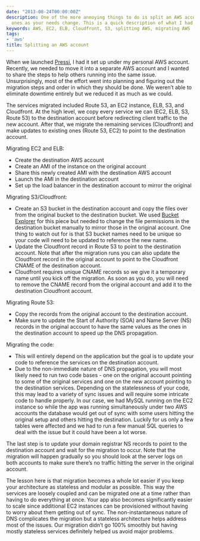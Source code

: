 ```yaml
---
date: "2013-08-24T00:00:00Z"
description: One of the more annoying things to do is split an AWS account into multiple
  ones as your needs change. This is a quick description of what I had to go through.
keywords: AWS, EC2, ELB, Cloudfront, S3, splitting AWS, migrating AWS
tags:
- 'aws'
title: Splitting an AWS account
---
```


When we launched <a href="http://getpressi.com" target="_blank">Pressi</a>, I had it set up under my personal AWS account. Recently, we needed to move it into a separate AWS account and I wanted to share the steps to help others running into the same issue. Unsurprisingly, most of the effort went into planning and figuring out the migration steps and order in which they should be done. We weren’t able to eliminate downtime entirely but we reduced it as much as we could.

The services migrated included Route 53, an EC2 instance, ELB, S3, and Cloudfront. At the high level, we copy every service we can (EC2, ELB, S3, Route 53) to the destination account before redirecting client traffic to the new account. After that, we migrate the remaining services (Cloudfront) and make updates to existing ones (Route 53, EC2) to point to the destination account.

Migrating EC2 and ELB:

<ul class="bulleted">
	<li>Create the destination AWS account</li>
	<li>Create an AMI of the instance on the original account</li>
	<li>Share this newly created AMI with the destination AWS account</li>
	<li>Launch the AMI in the destination account</li>
	<li>Set up the load balancer in the destination account to mirror the original</li>
</ul>

Migrating S3/Cloudfront:

<ul class="bulleted">
	<li>Create an S3 bucket in the destination account and copy the files over from the original bucket to the destination bucket. We used <a href="http://www.bucketexplorer.com/be-download.html" target="_blank">Bucket Explorer</a> for this piece but needed to change the file permissions in the destination bucket manually to mirror those in the original account. One thing to watch out for is that S3 bucket names need to be unique so your code will need to be updated to reference the new name.</li>
	<li>Update the Cloudfront record in Route 53 to point to the destination account. Note that after the migration runs you can also update the Cloudfront record in the original account to point to the Cloudfront CNAME of the destination account.</li>
	<li>Cloudfront requires unique CNAME records so we give it a temporary name until you kick off the migration. As soon as you do, you will need to remove the CNAME record from the original account and add it to the destination Cloudfront account.</li>
</ul>

Migrating Route 53:

<ul class="bulleted">
	<li>Copy the records from the original account to the destination account.</li>
	<li>Make sure to update the Start of Authority (SOA) and Name Server (NS) records in the original account to have the same values as the ones in the destination account to speed up the DNS propagation.</li>
</ul>

Migrating the code:

<ul class="bulleted">
	<li>This will entirely depend on the application but the goal is to update your code to reference the services on the destination account.</li>
	<li>Due to the non-immediate nature of DNS propagation, you will most likely need to run two code bases - one on the original account pointing to some of the original services and one on the new account pointing to the destination services. Depending on the statelessness of your code, this may lead to a variety of sync issues and will require some intricate code to handle properly. In our case, we had MySQL running on the EC2 instance so while the app was running simultaneously under two AWS accounts the database would get out of sync with some users hitting the original setup and others hitting the destination. Luckily for us only a few tables were affected and we had to run a few manual SQL queries to deal with the issue but it could have been a lot worse.</li>
</ul>

The last step is to update your domain registrar NS records to point to the destination account and wait for the migration to occur. Note that the migration will happen gradually so you should look at the server logs on both accounts to make sure there’s no traffic hitting the server in the original account.

The lesson here is that migration becomes a whole lot easier if you keep your architecture as stateless and modular as possible. This way the services are loosely coupled and can be migrated one at a time rather than having to do everything at once. Your app also becomes significantly easier to scale since additional EC2 instances can be provisioned without having to worry about them getting out of sync. The non-instantaneous nature of DNS complicates the migration but a stateless architecture helps address most of the issues. Our migration didn’t go 100% smoothly but having mostly stateless services definitely helped us avoid major problems.
